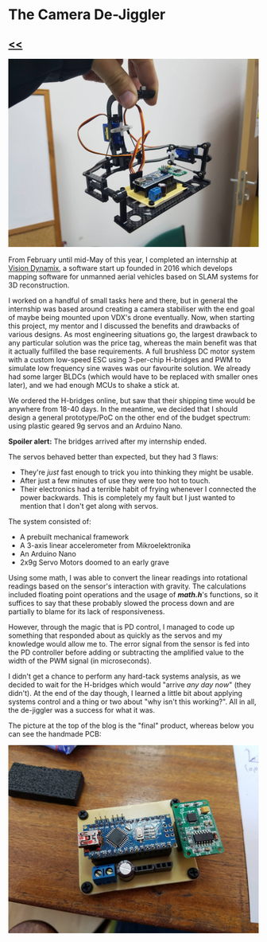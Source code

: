 # The Camera De-Jiggler
## [<<](index.md)
![](images/gimbal.jpg)

From February until mid-May of this year, I completed an internship at [Vision Dynamix](http://www.visiondynamix.com), a software start up founded in 2016 which develops mapping software for unmanned aerial vehicles based on SLAM systems for 3D reconstruction.

I worked on a handful of small tasks here and there, but in general the internship was based around creating a camera stabiliser with the end goal of maybe being mounted upon VDX's drone eventually. Now, when starting this project, my mentor and I discussed the benefits and drawbacks of various designs. As most engineering situations go, the largest drawback to any particular solution was the price tag, whereas the main benefit was that it actually fulfilled the base requirements. A full brushless DC motor system with a custom low-speed ESC using 3-per-chip H-bridges and PWM to simulate low frequency sine waves was our favourite solution. We already had some larger BLDCs (which would have to be replaced with smaller ones later), and we had enough MCUs to shake a stick at.

We ordered the H-bridges online, but saw that their shipping time would be anywhere from 18-40 days. In the meantime, we decided that I should design a general prototype/PoC on the other end of the budget spectrum: using plastic geared 9g servos and an Arduino Nano.

**Spoiler alert:** The bridges arrived after my internship ended.

The servos behaved better than expected, but they had 3 flaws:
* They're *just* fast enough to trick you into thinking they might be usable.
* After just a few minutes of use they were too hot to touch.
* Their electronics had a terrible habit of frying whenever I connected the power backwards. This is completely my fault but I just wanted to mention that I don't get along with servos.  

The system consisted of:
* A prebuilt mechanical framework
* A 3-axis linear accelerometer from Mikroelektronika
* An Arduino Nano
* 2x9g Servo Motors doomed to an early grave

Using some math, I was able to convert the linear readings into rotational readings based on the sensor's interaction with gravity. The calculations included floating point operations and the usage of ***math.h***'s functions, so it suffices to say that these probably slowed the process down and are partially to blame for its lack of responsiveness.

However, through the magic that is PD control, I managed to code up something that responded about as quickly as the servos and my knowledge would allow me to. The error signal from the sensor is fed into the PD controller before adding or subtracting the amplified value to the width of the PWM signal (in microseconds).

I didn't get a chance to perform any hard-tack systems analysis, as we decided to wait for the H-bridges which would "arrive *any day now*" (they didn't). At the end of the day though, I learned a little bit about applying systems control and a thing or two about "why isn't this working?".
All in all, the de-jiggler was a success for what it was.

The picture at the top of the blog is the "final" product, whereas below you can see the handmade PCB:

![](images/board_prototype.jpg)
